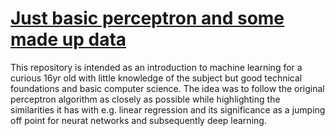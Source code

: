 # [Just basic perceptron and some made up data](https://github.com/dgwalters-1974/perceptron_fun)
This repository is intended as an introduction to machine learning for a curious 16yr old with little knowledge of the subject but good technical foundations and basic computer science. The idea was to follow the original perceptron algorithm as closely as possible while highlighting the similarities it has with e.g. linear regression and its significance as a jumping off point for neurat networks and subsequently deep learning.
